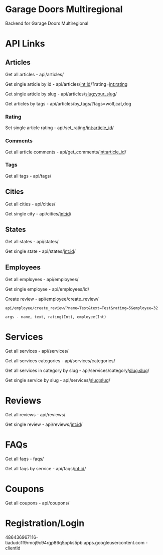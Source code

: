 # Garage Doors Multiregional
Backend for Garage Doors Multiregional

# API Links

## Articles
Get all articles - api/articles/

Get single article by id - api/articles/<int:id>/?rating=<int:rating>

Get single article by slug - api/articles/<slug:your_slug>/

Get articles by tags - api/articles/by_tags/?tags=wolf,cat,dog

### Rating
Set single article rating - api/set_rating/<int:article_id>/

### Comments
Get all article comments - api/get_comments/<int:article_id>/

### Tags

Get all tags - api/tags/

## Cities
Get all cities - api/cities/

Get single city - api/cities/<int:id>/

## States

Get all states - api/states/

Get single state - api/states/<int:id>/

## Employees
Get all employees - api/employees/

Get single employee - api/employees/id/

Create review - api/employee/create_review/
                
    api/employee/create_review/?name=Test&text=Test&rating=5&employee=32

    args - name, text, rating(Int), employee(Int)

# Services

Get all services - api/services/

Get all services categories - api/services/categories/

Get all services in category by slug - api/services/category/<slug:slug>/

Get single service by slug - api/services/<slug:slug>/
   
# Reviews

Get all reviews - api/reviews/

Get single review - api/reviews/<int:id>/

# FAQs

Get all faqs - faqs/

Get all faqs by service - api/faqs/<int:id>/

# Coupons

Get all coupons - api/coupons/

# Registration/Login

486436967116-tiadudc1f9rmoj9c94rgp86q5ppks5pb.apps.googleusercontent.com - clientId
